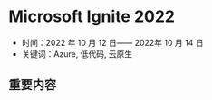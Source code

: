 # Microsoft Ignite 2022
  * 时间：2022 年 10 月 12 日—— 2022年 10 月 14 日
  * 关键词：Azure, 低代码, 云原生
  
## 重要内容
